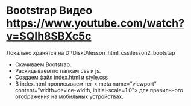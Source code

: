 # Bootstrap **Видео https://www.youtube.com/watch?v=SQIh8SBXc5c**
Локально хранятся на D:\DiskD\lesson_html_css\lesson2_bootstap
- Скачиваем Bootstrap.
- Раскидываем по папкам css и js.
- Создаем файл index.html и style.css
- В index.html прописываем тег < meta name="viewport" content="width=device-width, initial-scale=1.0"> для правильного отображения на мобильных устройствах.
